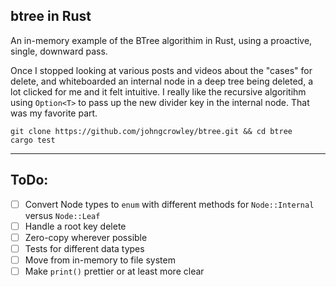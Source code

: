 ## btree in Rust

An in-memory example of the BTree algorithim in Rust, using a proactive, single, downward pass.

Once I stopped looking at various posts and videos about the "cases" for delete, and whiteboarded an internal node in a deep tree being deleted,
a lot clicked for me and it felt intuitive. I really like the recursive algoritihm using `Option<T>` to pass up the new divider key in the internal node. That was my favorite part.

```
git clone https://github.com/johngcrowley/btree.git && cd btree
cargo test
```
---

## ToDo:
- [ ] Convert Node types to `enum` with different methods for `Node::Internal` versus `Node::Leaf`
- [ ] Handle a root key delete
- [ ] Zero-copy wherever possible
- [ ] Tests for different data types
- [ ] Move from in-memory to file system
- [ ] Make `print()` prettier or at least more clear
